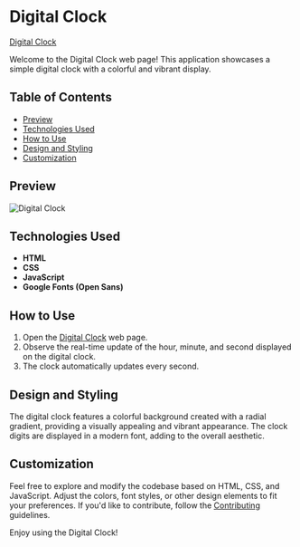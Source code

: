# Digital Clock

[Digital Clock](https://umar-ashraf09.github.io/Digital-Clock/)

Welcome to the Digital Clock web page! This application showcases a simple digital clock with a colorful and vibrant display.

## Table of Contents

- [Preview](#preview)
- [Technologies Used](#technologies-used)
- [How to Use](#how-to-use)
- [Design and Styling](#design-and-styling)
- [Customization](#customization)

## Preview

![Digital Clock](https://github.com/Umar-Ashraf09/Digital-Clock/assets/92431008/1234bd82-8df3-4b0d-a724-27c56d56dc58)


## Technologies Used

- **HTML**
- **CSS**
- **JavaScript**
- **Google Fonts (Open Sans)**

## How to Use

1. Open the [Digital Clock](https://umar-ashraf09.github.io/Digital-Clock/) web page.
2. Observe the real-time update of the hour, minute, and second displayed on the digital clock.
3. The clock automatically updates every second.

## Design and Styling

The digital clock features a colorful background created with a radial gradient, providing a visually appealing and vibrant appearance. The clock digits are displayed in a modern font, adding to the overall aesthetic.

## Customization

Feel free to explore and modify the codebase based on HTML, CSS, and JavaScript. Adjust the colors, font styles, or other design elements to fit your preferences. If you'd like to contribute, follow the [Contributing](#contributing) guidelines.

Enjoy using the Digital Clock!

